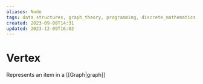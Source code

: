 ```yaml
---
aliases: Node
tags: data_structures, graph_theory, programming, discrete_mathematics, mathematics
created: 2023-09-08T14:31
updated: 2023-12-09T16:02
---
```


# Vertex

Represents an item in a [[Graph|graph]]